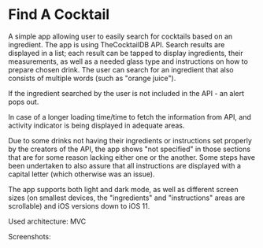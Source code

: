 
# Find A Cocktail

A simple app allowing user to easily search for cocktails based on an ingredient.
The app is using TheCocktailDB API. Search results are displayed in a list; each result can be tapped
to display ingredients, their measurements, as well as a needed glass type and instructions on how to prepare chosen drink.
The user can search for an ingredient that also consists of multiple words (such as "orange juice").

If the ingredient searched by the user is not included in the API - an alert pops out.

In case of a longer loading time/time to fetch the information from API, and activity indicator is being displayed in adequate areas.

Due to some drinks not having their ingredients or instructions set properly by the creators of the API, the app shows "not specified" in those sections
that are for some reason lacking either one or the another. Some steps have been undertaken to also assure that all instructions are displayed with a capital letter (which otherwise was an issue).

The app supports both light and dark mode, as well as different screen sizes (on smallest devices, the "ingredients" and "instructions" areas are scrollable) and iOS versions down to iOS 11.

Used architecture: MVC

Screenshots:

